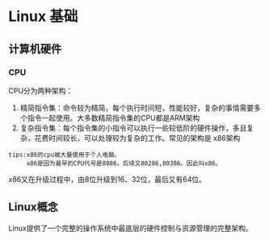 # Linux 基础

## 计算机硬件

### CPU

CPU分为两种架构：

1. 精简指令集：命令较为精简，每个执行时间短，性能较好，复杂的事情需要多个指令一起使用。大多数精简指令集的CPU都是ARM架构
2. 复杂指令集：每个指令集的小指令可以执行一些较低阶的硬件操作，多且复杂，花费时间较长，可以处理较为复杂的工作。常见的架构是 x86架构

```
tips:x86的cpu被大量使用于个人电脑。
	 x86是因为最早的CPU代号是8086，后续又80286,80386。因此叫x86。
```

x86又在升级过程中，由8位升级到16、32位，最后又有64位。

## Linux概念

Linux提供了一个完整的操作系统中最底层的硬件控制与资源管理的完整架构。


